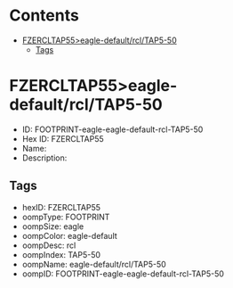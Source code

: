 



Contents
========

* [FZERCLTAP55>eagle-default/rcl/TAP5-50](#fzercltap55eagle-defaultrcltap5-50)
	* [Tags](#tags)

# FZERCLTAP55>eagle-default/rcl/TAP5-50

- ID: FOOTPRINT-eagle-eagle-default-rcl-TAP5-50
- Hex ID: FZERCLTAP55
- Name: 
- Description: 

## Tags

- hexID: FZERCLTAP55
- oompType: FOOTPRINT
- oompSize: eagle
- oompColor: eagle-default
- oompDesc: rcl
- oompIndex: TAP5-50
- oompName: eagle-default/rcl/TAP5-50
- oompID: FOOTPRINT-eagle-eagle-default-rcl-TAP5-50
